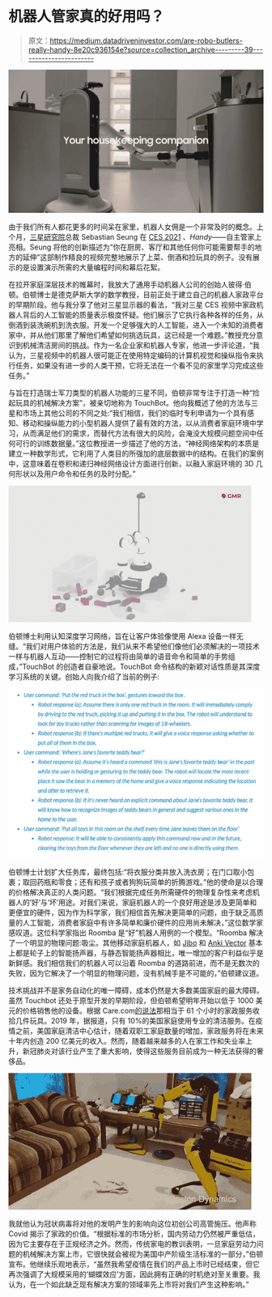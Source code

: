 # 机器人管家真的好用吗？

> 原文：<https://medium.datadriveninvestor.com/are-robo-butlers-really-handy-8e20c936154e?source=collection_archive---------39----------------------->

![](img/612fec2dc79ef4bcb97f2706fead3e13.png)

由于我们所有人都花更多的时间呆在家里，机器人女佣是一个非常及时的概念。上个月，[三星研究院](https://research.samsung.com/)总裁 Sebastian Seung 在 [CES 2021](https://digital.ces.tech/home) 、*Handy*——自主管家上亮相。Seung 将他的创新描述为“你在厨房、客厅和其他任何你可能需要帮手的地方的延伸”这部制作精良的视频完整地展示了上菜、倒酒和捡玩具的例子。没有展示的是设置演示所需的大量编程时间和幕后花絮。

在拉开家庭深层技术的帷幕时，我放大了通用手动机器人公司的创始人彼得·伯顿。伯顿博士是德克萨斯大学的数学教授，目前正处于建立自己的机器人家政平台的早期阶段。他与我分享了他对三星显示器的看法，“我对三星 CES 视频中家政机器人背后的人工智能的质量表示极度怀疑。他们展示了它执行各种各样的任务，从倒酒到装洗碗机到洗衣服。开发一个足够强大的人工智能，进入一个未知的消费者家中，并从他们那里了解他们希望如何挑选玩具，这已经是一个难题。”教授充分意识到机械清洁房间的挑战。作为一名企业家和机器人专家，他进一步评论道，“我认为，三星视频中的机器人很可能正在使用特定编码的计算机视觉和操纵指令来执行任务，如果没有进一步的人类干预，它将无法在一个看不见的家里学习完成这些任务。”

与旨在打造瑞士军刀类型的机器人功能的三星不同，伯顿非常专注于打造一种“捡起玩具的机械解决方案”，被亲切地称为 TouchBot。他向我概述了他的方法与三星和市场上其他公司的不同之处:“我们相信，我们的临时专利申请为一个具有感知、移动和操纵能力的小型机器人提供了最有效的方法，以从消费者家庭环境中学习，从而满足他们的需求，而替代方法有很大的风险，会淹没大规模问题空间中任何可行的训练数据量。”这位教授进一步描述了他的方法，“神经网络架构的本质是建立一种数学形式，它利用了人类目的所强加的底层数据中的结构。在我们的案例中，这意味着在卷积和递归神经网络设计方面进行创新，以融入家庭环境的 3D 几何形状以及用户命令和任务的及时分配。”

![](img/0c679488310c4f2ff2cfc3c3b3a1e572.png)

伯顿博士利用认知深度学习网络，旨在让客户体验像使用 Alexa 设备一样无缝。“我们对用户体验的方法是，我们从来不希望他们像他们必须解决的一项技术一样与机器人互动——控制它的过程将由简单的语音命令和简单的手势组成，”TouchBot 的创造者自豪地说。TouchBot 命令结构的新颖对话性质是其深度学习系统的关键。创始人向我介绍了当前的例子:

![](img/8c833109a2c5fee9c8b49ef7c0101507.png)

伯顿博士计划扩大任务库，最终包括:“将衣服分类并放入洗衣房；在门口取小包裹；取回药瓶和零食；还有和孩子或者狗狗玩简单的折腾游戏。”他的使命是以合理的价格解决真正的人类问题。“我们根据完成任务所需硬件的物理复杂性来考虑机器人的‘好’与‘坏’用途。对我们来说，家庭机器人的一个良好用途是涉及更简单和更便宜的硬件，因为作为科学家，我们相信首先解决更简单的问题，由于缺乏高质量的人工智能，消费者家庭中有许多简单和廉价硬件的应用尚未解决，”这位数学家感叹道。这位科学家指出 Roomba 是“好”机器人用例的一个模型。“Roomba 解决了一个明显的物理问题:吸尘。其他移动家庭机器人，如 [Jibo](https://robotrabbi.com/2018/06/25/bubble/) 和 [Anki Vector](https://robotrabbi.com/2019/05/13/anki/) 基本上都是轮子上的智能扬声器，与静态智能扬声器相比，唯一增加的客户利益似乎是新鲜感。我们相信我们的机器人可以沿着 Roomba 的道路前进，而不是无数次的失败，因为它解决了一个明显的物理问题，没有机械手是不可能的，”伯顿建议道。

技术挑战并不是家务自动化的唯一障碍，成本仍然是大多数美国家庭的最大障碍。虽然 Touchbot 还处于原型开发的早期阶段，但伯顿希望明年开始以低于 1000 美元的价格销售他的设备。根据 Care.com[的说法](https://www.care.com/c/stories/10231/the-cost-of-housekeeping-services-the-housekeeping-guide/)那相当于 61 个小时的家政服务收拾几件玩具。2019 年，据报道，只有 10%的美国家庭使用专业的清洁服务。在疫情之前，美国家庭清洁中心估计，随着双职工家庭数量的增加，家政服务将在未来十年内创造 200 亿美元的收入。然而，随着越来越多的人在家工作和失业率上升，新冠肺炎对该行业产生了重大影响，使得这些服务目前成为一种无法获得的奢侈品。

![](img/c182ead42cf92f952e14ca34a0d1a4a6.png)

我就他认为冠状病毒将对他的发明产生的影响向这位初创公司高管施压。他声称 Covid 揭示了家政的价值。“根据标准的市场分析，国内劳动力仍然被严重低估，因为它主要存在于正规经济之外。然而，传统家电的教训表明，一旦家庭劳动力问题的机械解决方案上市，它很快就会被视为美国中产阶级生活标准的一部分，”伯顿宣布。他继续乐观地表示，“虽然我希望疫情在我们的产品上市时已经结束，但它再次强调了大规模采用的‘蝴蝶效应’方面，因此拥有正确的时机绝对至关重要。我认为，在一个如此缺乏现有解决方案的领域率先上市将对我们产生这种影响。”
